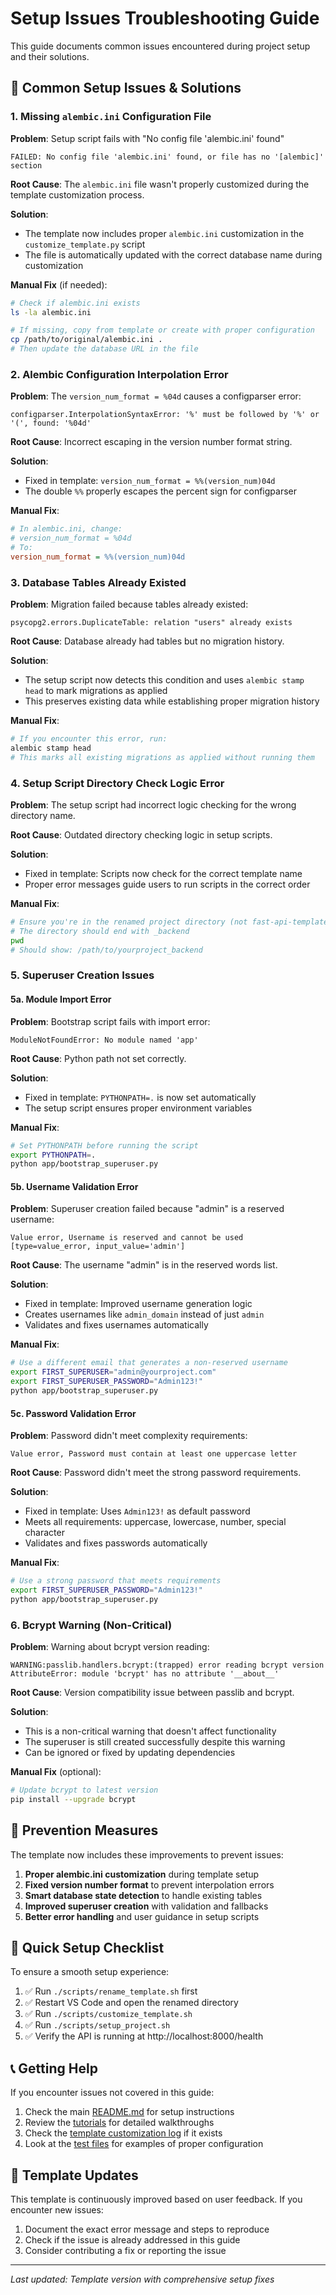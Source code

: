 # Setup Issues Troubleshooting Guide

This guide documents common issues encountered during project setup and their solutions.

## 🚨 Common Setup Issues & Solutions

### 1. **Missing `alembic.ini` Configuration File**

**Problem**: Setup script fails with "No config file 'alembic.ini' found"
```
FAILED: No config file 'alembic.ini' found, or file has no '[alembic]' section
```

**Root Cause**: The `alembic.ini` file wasn't properly customized during the template customization process.

**Solution**: 
- The template now includes proper `alembic.ini` customization in the `customize_template.py` script
- The file is automatically updated with the correct database name during customization

**Manual Fix** (if needed):
```bash
# Check if alembic.ini exists
ls -la alembic.ini

# If missing, copy from template or create with proper configuration
cp /path/to/original/alembic.ini .
# Then update the database URL in the file
```

### 2. **Alembic Configuration Interpolation Error**

**Problem**: The `version_num_format = %04d` causes a configparser error:
```
configparser.InterpolationSyntaxError: '%' must be followed by '%' or '(', found: '%04d'
```

**Root Cause**: Incorrect escaping in the version number format string.

**Solution**: 
- Fixed in template: `version_num_format = %%(version_num)04d`
- The double `%%` properly escapes the percent sign for configparser

**Manual Fix**:
```ini
# In alembic.ini, change:
# version_num_format = %04d
# To:
version_num_format = %%(version_num)04d
```

### 3. **Database Tables Already Existed**

**Problem**: Migration failed because tables already existed:
```
psycopg2.errors.DuplicateTable: relation "users" already exists
```

**Root Cause**: Database already had tables but no migration history.

**Solution**: 
- The setup script now detects this condition and uses `alembic stamp head` to mark migrations as applied
- This preserves existing data while establishing proper migration history

**Manual Fix**:
```bash
# If you encounter this error, run:
alembic stamp head
# This marks all existing migrations as applied without running them
```

### 4. **Setup Script Directory Check Logic Error**

**Problem**: The setup script had incorrect logic checking for the wrong directory name.

**Root Cause**: Outdated directory checking logic in setup scripts.

**Solution**: 
- Fixed in template: Scripts now check for the correct template name
- Proper error messages guide users to run scripts in the correct order

**Manual Fix**:
```bash
# Ensure you're in the renamed project directory (not fast-api-template)
# The directory should end with _backend
pwd
# Should show: /path/to/yourproject_backend
```

### 5. **Superuser Creation Issues**

#### 5a. **Module Import Error**

**Problem**: Bootstrap script fails with import error:
```
ModuleNotFoundError: No module named 'app'
```

**Root Cause**: Python path not set correctly.

**Solution**: 
- Fixed in template: `PYTHONPATH=.` is now set automatically
- The setup script ensures proper environment variables

**Manual Fix**:
```bash
# Set PYTHONPATH before running the script
export PYTHONPATH=.
python app/bootstrap_superuser.py
```

#### 5b. **Username Validation Error**

**Problem**: Superuser creation failed because "admin" is a reserved username:
```
Value error, Username is reserved and cannot be used [type=value_error, input_value='admin']
```

**Root Cause**: The username "admin" is in the reserved words list.

**Solution**: 
- Fixed in template: Improved username generation logic
- Creates usernames like `admin_domain` instead of just `admin`
- Validates and fixes usernames automatically

**Manual Fix**:
```bash
# Use a different email that generates a non-reserved username
export FIRST_SUPERUSER="admin@yourproject.com"
export FIRST_SUPERUSER_PASSWORD="Admin123!"
python app/bootstrap_superuser.py
```

#### 5c. **Password Validation Error**

**Problem**: Password didn't meet complexity requirements:
```
Value error, Password must contain at least one uppercase letter
```

**Root Cause**: Password didn't meet the strong password requirements.

**Solution**: 
- Fixed in template: Uses `Admin123!` as default password
- Meets all requirements: uppercase, lowercase, number, special character
- Validates and fixes passwords automatically

**Manual Fix**:
```bash
# Use a strong password that meets requirements
export FIRST_SUPERUSER_PASSWORD="Admin123!"
python app/bootstrap_superuser.py
```

### 6. **Bcrypt Warning (Non-Critical)**

**Problem**: Warning about bcrypt version reading:
```
WARNING:passlib.handlers.bcrypt:(trapped) error reading bcrypt version
AttributeError: module 'bcrypt' has no attribute '__about__'
```

**Root Cause**: Version compatibility issue between passlib and bcrypt.

**Solution**: 
- This is a non-critical warning that doesn't affect functionality
- The superuser is still created successfully despite this warning
- Can be ignored or fixed by updating dependencies

**Manual Fix** (optional):
```bash
# Update bcrypt to latest version
pip install --upgrade bcrypt
```

## 🔧 **Prevention Measures**

The template now includes these improvements to prevent issues:

1. **Proper alembic.ini customization** during template setup
2. **Fixed version number format** to prevent interpolation errors
3. **Smart database state detection** to handle existing tables
4. **Improved superuser creation** with validation and fallbacks
5. **Better error handling** and user guidance in setup scripts

## 🚀 **Quick Setup Checklist**

To ensure a smooth setup experience:

1. ✅ Run `./scripts/rename_template.sh` first
2. ✅ Restart VS Code and open the renamed directory
3. ✅ Run `./scripts/customize_template.sh` 
4. ✅ Run `./scripts/setup_project.sh`
5. ✅ Verify the API is running at http://localhost:8000/health

## 📞 **Getting Help**

If you encounter issues not covered in this guide:

1. Check the main [README.md](../README.md) for setup instructions
2. Review the [tutorials](../tutorials/) for detailed walkthroughs
3. Check the [template customization log](../TEMPLATE_CUSTOMIZATION.md) if it exists
4. Look at the [test files](../../tests/) for examples of proper configuration

## 🔄 **Template Updates**

This template is continuously improved based on user feedback. If you encounter new issues:

1. Document the exact error message and steps to reproduce
2. Check if the issue is already addressed in this guide
3. Consider contributing a fix or reporting the issue

---

*Last updated: Template version with comprehensive setup fixes* 